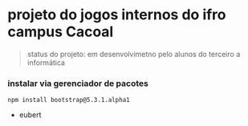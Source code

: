 # projeto do jogos internos do ifro campus Cacoal
> status do projeto: em desenvolvimetno pelo alunos do terceiro a informática
### instalar via gerenciador de pacotes
```
npm install bootstrap@5.3.1.alpha1
```
* eubert
